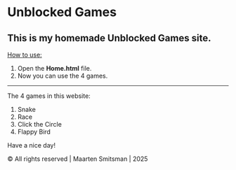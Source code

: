 # Unblocked Games
This is my homemade Unblocked Games site.
---------------
<u>How to use:</u>
1. Open the <b>Home.html</b> file.
2. Now you can use the 4 games.
---------------

The 4 games in this website:

1. Snake
2. Race
3. Click the Circle
4. Flappy Bird


Have a nice day!

© All rights reserved | Maarten Smitsman  | 2025
